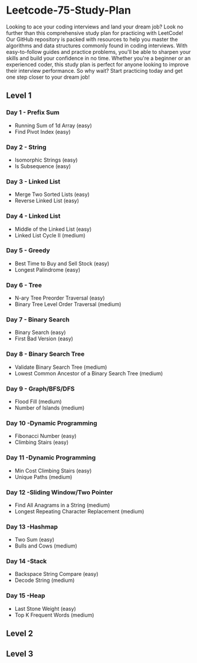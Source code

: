 # Leetcode-75-Study-Plan

Looking to ace your coding interviews and land your dream job? Look no further than this comprehensive study plan for practicing with LeetCode! Our GitHub repository is packed with resources to help you master the algorithms and data structures commonly found in coding interviews. With easy-to-follow guides and practice problems, you'll be able to sharpen your skills and build your confidence in no time. Whether you're a beginner or an experienced coder, this study plan is perfect for anyone looking to improve their interview performance. So why wait? Start practicing today and get one step closer to your dream job!

## Level 1
### Day 1 - Prefix Sum
- Running Sum of 1d Array (easy)
- Find Pivot Index (easy)
### Day 2 - String
- Isomorphic Strings (easy)
- Is Subsequence (easy)
### Day 3 - Linked List
- Merge Two Sorted Lists (easy)
- Reverse Linked List (easy)
### Day 4 - Linked List
- Middle of the Linked List (easy)
- Linked List Cycle II (medium)
### Day 5 - Greedy
- Best Time to Buy and Sell Stock (easy)
- Longest Palindrome (easy)
### Day 6 - Tree
- N-ary Tree Preorder Traversal (easy)
- Binary Tree Level Order Traversal (medium)
### Day 7 - Binary Search
- Binary Search (easy)
- First Bad Version (easy)
### Day 8 - Binary Search Tree
- Validate Binary Search Tree (medium)
- Lowest Common Ancestor of a Binary Search Tree (medium)
### Day 9 - Graph/BFS/DFS
- Flood Fill (medium)
- Number of Islands (medium)
### Day 10 -Dynamic Programming
- Fibonacci Number (easy)
- Climbing Stairs (easy)
### Day 11 -Dynamic Programming
- Min Cost Climbing Stairs (easy)
- Unique Paths (medium)
### Day 12 -Sliding Window/Two Pointer
- Find All Anagrams in a String (medium)
- Longest Repeating Character Replacement (medium)
### Day 13 -Hashmap
- Two Sum (easy)
- Bulls and Cows (medium)
### Day 14 -Stack
- Backspace String Compare (easy)
- Decode String (medium)
### Day 15 -Heap
- Last Stone Weight (easy)
- Top K Frequent Words (medium)

## Level 2

## Level 3
